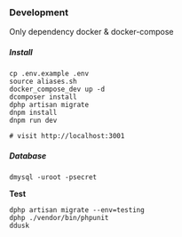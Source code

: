 ### Development
Only dependency docker & docker-compose

##### Install
```
cp .env.example .env 
source aliases.sh
docker_compose_dev up -d
dcomposer install
dphp artisan migrate
dnpm install
dnpm run dev

# visit http://localhost:3001
```

##### Database
```
dmysql -uroot -psecret
```

**Test**
```
dphp artisan migrate --env=testing
dphp ./vendor/bin/phpunit
ddusk
```

